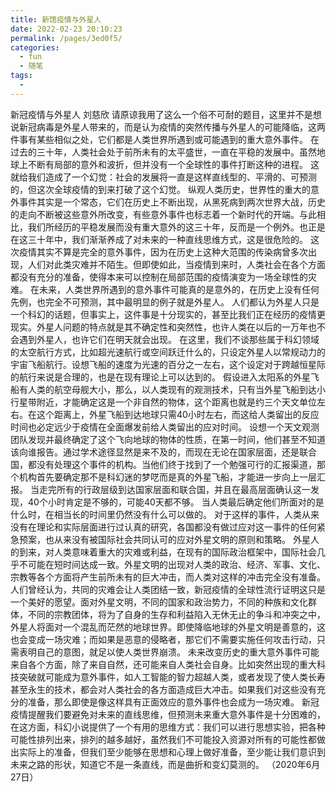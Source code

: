 ```yaml
---
title: 新馆疫情与外星人
date: 2022-02-23 20:10:23
permalink: /pages/3ed0f5/
categories:
  - fun
  - 随笔
tags:
  - 
---
```

新冠疫情与外星人
刘慈欣
请原谅我用了这么一个俗不可耐的题目，这里并不是想说新冠病毒是外星人带来的，而是认为疫情的突然传播与外星人的可能降临，这两件事有某些相似之处，它们都是人类世界所遇到或可能遇到的重大意外事件。
在过去的三十年，人类社会处于前所未有的太平盛世，一直在平稳的发展中。虽然地球上不断有局部的意外和波折，但并没有一个全球性的事件打断这种的进程。
这就给我们造成了一个幻觉：社会的发展将一直是这样直线型的、平滑的、可预测的，但这次全球疫情的到来打破了这个幻觉。
纵观人类历史，世界性的重大的意外事件其实是一个常态，它们在历史上不断出现，从黑死病到两次世界大战，历史的走向不断被这些意外所改变，有些意外事件也标志着一个新时代的开端。与此相比，我们所经历的平稳发展而没有重大意外的这三十年，反而是一个例外。也正是在这三十年中，我们渐渐养成了对未来的一种直线思维方式，这是很危险的。
这次疫情其实不算是完全的意外事件，因为在历史上这种大范围的传染病曾多次出现，人们对此类灾难并不陌生。但即使如此，当疫情到来时，人类社会在各个方面都没有充分的准备，使得本来可以控制在局部范围的疫情演变为一场全球性的灾难。
在未来，人类世界所遇到的意外事件可能真的是意外的，在历史上没有任何先例，也完全不可预测，其中最明显的例子就是外星人。
人们都认为外星人只是一个科幻的话题，但事实上，这件事是十分现实的，甚至比我们正在经历的疫情更现实。外星人问题的特点就是其不确定性和突然性，也许人类在以后的一万年也不会遇到外星人，也许它们在明天就会出现。
在这里，我们不谈那些属于科幻领域的太空航行方式，比如超光速航行或空间跃迁什么的，只设定外星人以常规动力的宇宙飞船航行。设想飞船的速度为光速的百分之一左右，这个设定对于跨越恒星际的航行来说是合理的，也是在现有理论上可以达到的。
假设进入太阳系的外星飞船有人类的航空母舰大小，那么，以人类现有的观测技术，只有当外星飞船到达小行星带附近，才能确定这是一个非自然的物体，这个距离也就是约三个天文单位左右。在这个距离上，外星飞船到达地球只需40小时左右，而这给人类留出的反应时间也必定远少于疫情在全面爆发前给人类留出的应对时间。
设想一个天文观测团队发现并最终确定了这个飞向地球的物体的性质，在第一时间，他们甚至不知道该向谁报告。通过学术途径显然是来不及的，而现在无论在国家层面，还是联合国，都没有处理这个事件的机构。当他们终于找到了一个勉强可行的汇报渠道，那个机构首先要确定那不是科幻迷的梦呓而是真的外星飞船，才能进一步向上一层汇报。
当走完所有的行政层级到达国家层面和联合国，并且在最高层面确认这一发现，40个小时肯定是不够的，可能40天都不够。
当人类最后确定他们所面对的是什么时，在相当长的时间里仍然没有什么可以做的。
对于这样的事件，人类从来没有在理论和实际层面进行过认真的研究，各国都没有做过应对这一事件的任何紧急预案，也从来没有被国际社会共同认可的应对外星文明的原则和策略。
外星人的到来，对人类意味着重大的灾难或利益，在现有的国际政治框架中，国际社会几乎不可能在短时间达成一致。外星文明的出现对人类的政治、经济、军事、文化、宗教等各个方面将产生前所未有的巨大冲击，而人类对这样的冲击完全没有准备。
人们曾经认为，共同的灾难会让人类团结一致，新冠疫情的全球性流行证明这只是一个美好的愿望。面对外星文明，不同的国家和政治势力，不同的种族和文化群体，不同的宗教团体，将为了自身的生存和利益陷入无休无止的争斗和冲突之中，外星人将面对一个混乱而茫然的地球世界。即使降临地球的外星文明是善意的，这也会变成一场灾难；而如果是恶意的侵略者，那它们不需要实施任何攻击行动，只需表明自己的意图，就足以使人类世界崩溃。
未来改变历史的重大意外事件可能来自各个方面，除了来自自然，还可能来自人类社会自身。比如突然出现的重大科技突破就可能成为意外事件，如人工智能的智力超越人类，或者发现了使人类长寿甚至永生的技术，都会对人类社会的各方面造成巨大冲击。如果我们对这些没有充分的准备，那么即使是像这样具有正面效应的意外事件也会成为一场灾难。
新冠疫情提醒我们要避免对未来的直线思维，但预测未来重大意外事件是十分困难的，在这方面，科幻小说提供了一个有用的思维方式：我们可以进行思想实验，把各种可能性排列出来，排列的越多越好，虽然我们不可能投入资源对所有的可能性都做出实际上的准备，但我们至少能够在思想和心理上做好准备，至少能让我们意识到未来之路的形状，知道它不是一条直线，而是曲折和变幻莫测的。
（2020年6月27日）